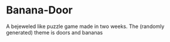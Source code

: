 # Banana-Door
A bejeweled like puzzle game made in two weeks. The (randomly generated) theme is doors and bananas
